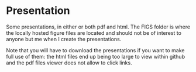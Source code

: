 # Presentation

Some presentations, in either or both pdf and html. The FIGS folder is where the locally hosted figure files are located and should not be of interest to anyone but me when I create the presentations.

Note that you will have to download the presentations if you want to make full use of them: the html files end up being too large to view within github and the pdf files viewer does not allow to click links.
